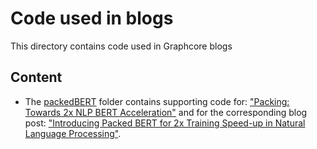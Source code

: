 # Code used in blogs

This directory contains code used in Graphcore blogs

## Content
- The [packedBERT](packedBERT) folder contains supporting code for: ["Packing: Towards 2x NLP BERT Acceleration"](https://arxiv.org/abs/2107.02027) and for the corresponding blog post: ["Introducing Packed BERT for 2x Training Speed-up in Natural Language Processing"](https://towardsdatascience.com/introducing-packed-bert-for-2x-faster-training-in-natural-language-processing-eadb749962b1).

